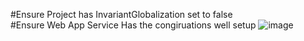 #Ensure Project has InvariantGlobalization set to false
<br>
#Ensure Web App Service Has the congiruations well setup
![image](https://github.com/keshavksingh/StoreWebAPIApplication/assets/41631964/099202c1-1a41-4b48-8253-ddc76acbdd11)
